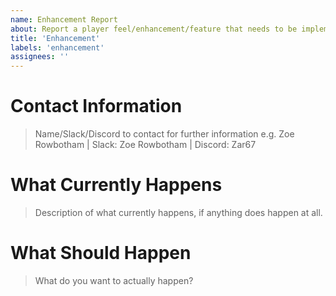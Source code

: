 ```yaml
---
name: Enhancement Report
about: Report a player feel/enhancement/feature that needs to be implemented.
title: 'Enhancement'
labels: 'enhancement'
assignees: ''
---
```


# Contact Information
> Name/Slack/Discord to contact for further information e.g. Zoe Rowbotham | Slack: Zoe Rowbotham | Discord: Zar67

# What Currently Happens
> Description of what currently happens, if anything does happen at all.

# What Should Happen
> What do you want to actually happen? 